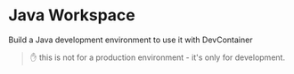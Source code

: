 # Java Workspace

Build a Java development environment to use it with DevContainer

> ✋ this is not for a production environment - it's only for development.

